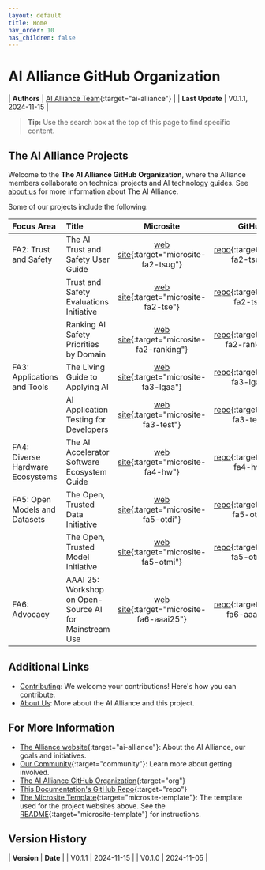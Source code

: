 ```yaml
---
layout: default
title: Home
nav_order: 10
has_children: false
---
```


# AI Alliance GitHub Organization

| **Authors**     | [AI Alliance Team](https://thealliance.ai/){:target="ai-alliance"} |
| **Last Update** | V0.1.1, 2024-11-15 |


> **Tip:** Use the search box at the top of this page to find specific content.

## The AI Alliance Projects

Welcome to the **The AI Alliance GitHub Organization**, where the Alliance members collaborate on technical projects and AI technology guides. See [about us]({{site.baseurl}}/about/) for more information about The AI Alliance.

Some of our projects include the following:

| **Focus Area**                   | **Title** | **Microsite** | **GitHub** |
| :------------------------------- | :-------- | :-----------: | :--------: |
| FA2: Trust and Safety            | The AI Trust and Safety User Guide | [web site](https://the-ai-alliance.github.io/trust-safety-user-guide/){:target="microsite-fa2-tsug"} | [repo](https://github.com/The-AI-Alliance/trust-safety-user-guide){:target="repo-fa2-tsug"} |
|                                  | Trust and Safety Evaluations Initiative | [web site](https://the-ai-alliance.github.io/trust-safety-evals/){:target="microsite-fa2-tse"} | [repo](https://github.com/The-AI-Alliance/trust-safety-evals){:target="repo-fa2-tse"} |
|                                  | Ranking AI Safety Priorities by Domain | [web site](https://the-ai-alliance.github.io/ranking-safety-priorities/){:target="microsite-fa2-ranking"} | [repo](https://github.com/The-AI-Alliance/ranking-safety-priorities){:target="repo-fa2-ranking"} |
| FA3: Applications and Tools      | The Living Guide to Applying AI | [web site](https://the-ai-alliance.github.io/applying-ai-guide/){:target="microsite-fa3-lgaa"} | [repo](https://github.com/The-AI-Alliance/applying-ai-guide/){:target="repo-fa3-lgaa"} |
|                                  | AI Application Testing for Developers | [web site](https://the-ai-alliance.github.io/ai-application-testing/){:target="microsite-fa3-test"} | [repo](https://github.com/The-AI-Alliance/ai-application-testing/){:target="repo-fa3-test"} |
| FA4: Diverse Hardware Ecosystems | The AI Accelerator Software Ecosystem Guide | [web site](https://the-ai-alliance.github.io/ai-accelerator-software-ecosystem-guide/){:target="microsite-fa4-hw"} | [repo](https://github.com/The-AI-Alliance/ai-accelerator-software-ecosystem-guide){:target="repo-fa4-hw"} |
| FA5: Open Models and Datasets    | The Open, Trusted Data Initiative | [web site](https://the-ai-alliance.github.io/open-trusted-data-initiative/){:target="microsite-fa5-otdi"} | [repo](https://github.com/The-AI-Alliance/open-trusted-data-initiative){:target="repo-fa5-otdi"} |
|                                  | The Open, Trusted Model Initiative | [web site](https://the-ai-alliance.github.io/open-trusted-model-initiative/){:target="microsite-fa5-otmi"} | [repo](https://github.com/The-AI-Alliance/open-trusted-model-initiative){:target="repo-fa5-otmi"} |
| FA6: Advocacy                    | AAAI 25: Workshop on Open-Source AI for Mainstream Use | [web site](https://the-ai-alliance.github.io/AAAI-25-Workshop-on-Open-Source-AI-for-Mainstream-Use/){:target="microsite-fa6-aaai25"} | [repo](https://github.com/The-AI-Alliance/AAAI-25-Workshop-on-Open-Source-AI-for-Mainstream-Use){:target="repo-fa6-aaai25"} |

## Additional Links

* [Contributing]({{site.baseurl}}/contributing): We welcome your contributions! Here's how you can contribute.
* [About Us]({{site.baseurl}}/about): More about the AI Alliance and this project.

## For More Information

* [The Alliance website](https://thealliance.ai){:target="ai-alliance"}: About the AI Alliance, our goals and initiatives.
* [Our Community](https://thealliance.ai/community){:target="community"}: Learn more about getting involved.
* [The AI Alliance GitHub Organization](https://github.com/The-AI-Alliance/){:target="org"}
* [This Documentation's GitHub Repo](https://github.com/The-AI-Alliance/the-ai-alliance.github.io){:target="repo"}
* [The Microsite Template](https://github.com/The-AI-Alliance/microsite-template){:target="microsite-template"}: The template used for the project websites above. See the [README](https://github.com/The-AI-Alliance/microsite-template){:target="microsite-template"} for instructions.

## Version History

| **Version** | **Date**   |
| V0.1.1      | 2024-11-15 |
| V0.1.0      | 2024-11-05 |

<!-- 
Use the following construct to automatically show a table of
contents (ToC) for the child pages.
For this page, you already have a "manual" ToC in the bullet 
lists above.
-->
<!-- {:toc} -->
